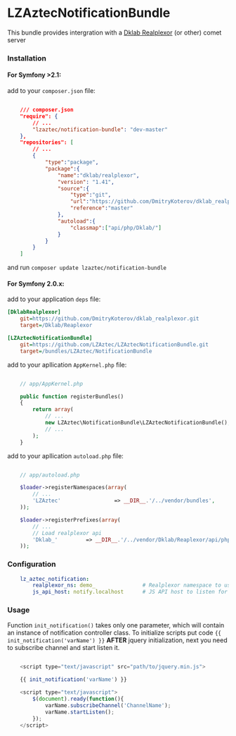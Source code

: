 LZAztecNotificationBundle
=========================

This bundle provides intergration with a [Dklab Realplexor](https://github.com/DmitryKoterov/dklab_realplexor) (or other) comet server

### Installation


#### For Symfony >2.1:

add to your `composer.json` file:
```json

    /// composer.json
    "require": {
        // ...
        "lzaztec/notification-bundle": "dev-master"
    },
    "repositories": [
        // ...
        {
            "type":"package",
            "package":{
                "name":"dklab/realplexor",
                "version": "1.41",
                "source":{
                    "type":"git",
                    "url":"https://github.com/DmitryKoterov/dklab_realplexor",
                    "reference":"master"
                },
                "autoload":{
                    "classmap":["api/php/Dklab/"]
                }
            }
        }
    ]
```

and run `composer update lzaztec/notification-bundle`

#### For Symfony 2.0.x:

add to your application `deps` file:

```ini
[DklabRealplexor]
    git=https://github.com/DmitryKoterov/dklab_realplexor.git
    target=/Dklab/Reaplexor

[LZAztecNotificationBundle]
    git=https://github.com/LZAztec/LZAztecNotificationBundle.git
    target=/bundles/LZAztec/NotificationBundle
```

add to your apllication `AppKernel.php` file:
```php

    // app/AppKernel.php

    public function registerBundles()
    {
        return array(
            // ...
            new LZAztec\NotificationBundle\LZAztecNotificationBundle(),
            // ...
        );
    }
```

add to your apllication `autoload.php` file:
```php

    // app/autoload.php

    $loader->registerNamespaces(array(
        // ...
        'LZAztec'                 => __DIR__.'/../vendor/bundles',
    ));

    $loader->registerPrefixes(array(
        // ...
        // Load realplexor api
        'Dklab_'         => __DIR__.'/../vendor/Dklab/Reaplexor/api/php',
    ));
```

### Configuration

```yml
    lz_aztec_notification:
        realplexor_ns: demo_               # Realplexor namespace to use (allowed alphanumeric characters and the underscore character)
        js_api_host: notify.localhost      # JS API host to listen for notifications
```

### Usage

Function `init_notification()` takes only one parameter, which will contain an instance of notification controller class.
To initialize scripts put code `{{ init_notification('varName') }}` __AFTER__ jquery initialization, next you need to subscribe channel and start listen it.

```javascript

    <script type="text/javascript" src="path/to/jquery.min.js">

    {{ init_notification('varName') }}

    <script type="text/javascript">
        $(document).ready(function(){
            varName.subscribeChannel('ChannelName');
            varName.startListen();
        });
    </script>
```